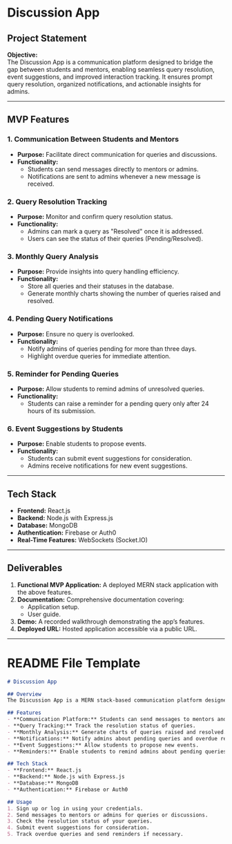 # Discussion App

## **Project Statement**

**Objective:**  
The Discussion App is a communication platform designed to bridge the gap between students and mentors, enabling seamless query resolution, event suggestions, and improved interaction tracking. It ensures prompt query resolution, organized notifications, and actionable insights for admins.

---

## **MVP Features**

### **1. Communication Between Students and Mentors**
- **Purpose:** Facilitate direct communication for queries and discussions.
- **Functionality:**
  - Students can send messages directly to mentors or admins.
  - Notifications are sent to admins whenever a new message is received.

### **2. Query Resolution Tracking**
- **Purpose:** Monitor and confirm query resolution status.
- **Functionality:**
  - Admins can mark a query as "Resolved" once it is addressed.
  - Users can see the status of their queries (Pending/Resolved).

### **3. Monthly Query Analysis**
- **Purpose:** Provide insights into query handling efficiency.
- **Functionality:**
  - Store all queries and their statuses in the database.
  - Generate monthly charts showing the number of queries raised and resolved.

### **4. Pending Query Notifications**
- **Purpose:** Ensure no query is overlooked.
- **Functionality:**
  - Notify admins of queries pending for more than three days.
  - Highlight overdue queries for immediate attention.

### **5. Reminder for Pending Queries**
- **Purpose:** Allow students to remind admins of unresolved queries.
- **Functionality:**
  - Students can raise a reminder for a pending query only after 24 hours of its submission.

### **6. Event Suggestions by Students**
- **Purpose:** Enable students to propose events.
- **Functionality:**
  - Students can submit event suggestions for consideration.
  - Admins receive notifications for new event suggestions.

---

## **Tech Stack**

- **Frontend:** React.js
- **Backend:** Node.js with Express.js
- **Database:** MongoDB
- **Authentication:** Firebase or Auth0
- **Real-Time Features:** WebSockets (Socket.IO)

---

## **Deliverables**

1. **Functional MVP Application:** A deployed MERN stack application with the above features.
2. **Documentation:** Comprehensive documentation covering:
   - Application setup.
   - User guide.
3. **Demo:** A recorded walkthrough demonstrating the app’s features.
4. **Deployed URL:** Hosted application accessible via a public URL.

---

# README File Template

```markdown
# Discussion App

## Overview
The Discussion App is a MERN stack-based communication platform designed to enhance interaction between students and mentors. It helps streamline query management, provides insights into query resolution, and allows students to suggest events.

## Features
- **Communication Platform:** Students can send messages to mentors and admins.
- **Query Tracking:** Track the resolution status of queries.
- **Monthly Analysis:** Generate charts of queries raised and resolved.
- **Notifications:** Notify admins about pending queries and overdue responses.
- **Event Suggestions:** Allow students to propose new events.
- **Reminders:** Enable students to remind admins about pending queries.

## Tech Stack
- **Frontend:** React.js
- **Backend:** Node.js with Express.js
- **Database:** MongoDB
- **Authentication:** Firebase or Auth0

## Usage
1. Sign up or log in using your credentials.
2. Send messages to mentors or admins for queries or discussions.
3. Check the resolution status of your queries.
4. Submit event suggestions for consideration.
5. Track overdue queries and send reminders if necessary.

